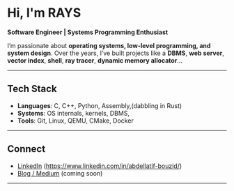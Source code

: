 # Hi, I'm RAYS

**Software Engineer | Systems Programming Enthusiast**

I’m passionate about **operating systems, low-level programming, and system design**.
Over the years, I’ve built projects like a **DBMS**, **web server**, **vector index**, **shell**, **ray tracer**, **dynamic memory allocator**...

---

## Tech Stack

- **Languages**: C, C++, Python, Assembly,(dabbling in Rust)  
- **Systems**: OS internals, kernels, DBMS,
- **Tools**: Git, Linux, QEMU, CMake, Docker 

---

## Connect

- [LinkedIn](#) (https://www.linkedin.com/in/abdellatif-bouzid/)  
- [Blog / Medium](#) (coming soon)  

---

